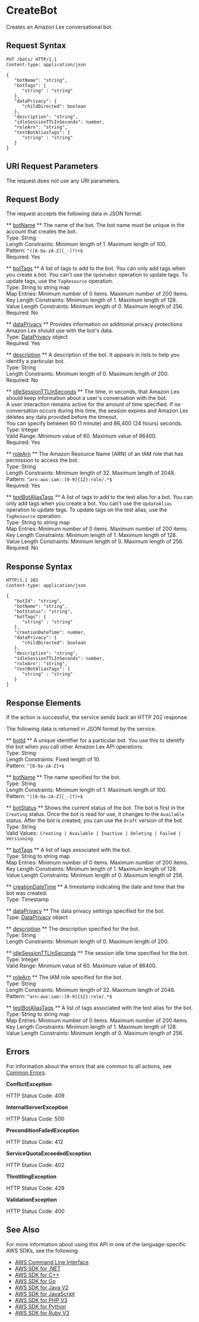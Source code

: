 # CreateBot<a name="API_CreateBot"></a>

Creates an Amazon Lex conversational bot\. 

## Request Syntax<a name="API_CreateBot_RequestSyntax"></a>

```
PUT /bots/ HTTP/1.1
Content-type: application/json

{
   "botName": "string",
   "botTags": { 
      "string" : "string" 
   },
   "dataPrivacy": { 
      "childDirected": boolean
   },
   "description": "string",
   "idleSessionTTLInSeconds": number,
   "roleArn": "string",
   "testBotAliasTags": { 
      "string" : "string" 
   }
}
```

## URI Request Parameters<a name="API_CreateBot_RequestParameters"></a>

The request does not use any URI parameters\.

## Request Body<a name="API_CreateBot_RequestBody"></a>

The request accepts the following data in JSON format\.

 ** [botName](#API_CreateBot_RequestSyntax) **   <a name="lexv2-CreateBot-request-botName"></a>
The name of the bot\. The bot name must be unique in the account that creates the bot\.  
Type: String  
Length Constraints: Minimum length of 1\. Maximum length of 100\.  
Pattern: `^([0-9a-zA-Z][_-]?)+$`   
Required: Yes

 ** [botTags](#API_CreateBot_RequestSyntax) **   <a name="lexv2-CreateBot-request-botTags"></a>
A list of tags to add to the bot\. You can only add tags when you create a bot\. You can't use the `UpdateBot` operation to update tags\. To update tags, use the `TagResource` operation\.  
Type: String to string map  
Map Entries: Minimum number of 0 items\. Maximum number of 200 items\.  
Key Length Constraints: Minimum length of 1\. Maximum length of 128\.  
Value Length Constraints: Minimum length of 0\. Maximum length of 256\.  
Required: No

 ** [dataPrivacy](#API_CreateBot_RequestSyntax) **   <a name="lexv2-CreateBot-request-dataPrivacy"></a>
Provides information on additional privacy protections Amazon Lex should use with the bot's data\.  
Type: [DataPrivacy](API_DataPrivacy.md) object  
Required: Yes

 ** [description](#API_CreateBot_RequestSyntax) **   <a name="lexv2-CreateBot-request-description"></a>
A description of the bot\. It appears in lists to help you identify a particular bot\.  
Type: String  
Length Constraints: Minimum length of 0\. Maximum length of 200\.  
Required: No

 ** [idleSessionTTLInSeconds](#API_CreateBot_RequestSyntax) **   <a name="lexv2-CreateBot-request-idleSessionTTLInSeconds"></a>
The time, in seconds, that Amazon Lex should keep information about a user's conversation with the bot\.   
A user interaction remains active for the amount of time specified\. If no conversation occurs during this time, the session expires and Amazon Lex deletes any data provided before the timeout\.  
You can specify between 60 \(1 minute\) and 86,400 \(24 hours\) seconds\.  
Type: Integer  
Valid Range: Minimum value of 60\. Maximum value of 86400\.  
Required: Yes

 ** [roleArn](#API_CreateBot_RequestSyntax) **   <a name="lexv2-CreateBot-request-roleArn"></a>
The Amazon Resource Name \(ARN\) of an IAM role that has permission to access the bot\.  
Type: String  
Length Constraints: Minimum length of 32\. Maximum length of 2048\.  
Pattern: `^arn:aws:iam::[0-9]{12}:role/.*$`   
Required: Yes

 ** [testBotAliasTags](#API_CreateBot_RequestSyntax) **   <a name="lexv2-CreateBot-request-testBotAliasTags"></a>
A list of tags to add to the test alias for a bot\. You can only add tags when you create a bot\. You can't use the `UpdateAlias` operation to update tags\. To update tags on the test alias, use the `TagResource` operation\.  
Type: String to string map  
Map Entries: Minimum number of 0 items\. Maximum number of 200 items\.  
Key Length Constraints: Minimum length of 1\. Maximum length of 128\.  
Value Length Constraints: Minimum length of 0\. Maximum length of 256\.  
Required: No

## Response Syntax<a name="API_CreateBot_ResponseSyntax"></a>

```
HTTP/1.1 202
Content-type: application/json

{
   "botId": "string",
   "botName": "string",
   "botStatus": "string",
   "botTags": { 
      "string" : "string" 
   },
   "creationDateTime": number,
   "dataPrivacy": { 
      "childDirected": boolean
   },
   "description": "string",
   "idleSessionTTLInSeconds": number,
   "roleArn": "string",
   "testBotAliasTags": { 
      "string" : "string" 
   }
}
```

## Response Elements<a name="API_CreateBot_ResponseElements"></a>

If the action is successful, the service sends back an HTTP 202 response\.

The following data is returned in JSON format by the service\.

 ** [botId](#API_CreateBot_ResponseSyntax) **   <a name="lexv2-CreateBot-response-botId"></a>
A unique identifier for a particular bot\. You use this to identify the bot when you call other Amazon Lex API operations\.  
Type: String  
Length Constraints: Fixed length of 10\.  
Pattern: `^[0-9a-zA-Z]+$` 

 ** [botName](#API_CreateBot_ResponseSyntax) **   <a name="lexv2-CreateBot-response-botName"></a>
The name specified for the bot\.  
Type: String  
Length Constraints: Minimum length of 1\. Maximum length of 100\.  
Pattern: `^([0-9a-zA-Z][_-]?)+$` 

 ** [botStatus](#API_CreateBot_ResponseSyntax) **   <a name="lexv2-CreateBot-response-botStatus"></a>
Shows the current status of the bot\. The bot is first in the `Creating` status\. Once the bot is read for use, it changes to the `Available` status\. After the bot is created, you can use the `Draft` version of the bot\.  
Type: String  
Valid Values:` Creating | Available | Inactive | Deleting | Failed | Versioning` 

 ** [botTags](#API_CreateBot_ResponseSyntax) **   <a name="lexv2-CreateBot-response-botTags"></a>
A list of tags associated with the bot\.  
Type: String to string map  
Map Entries: Minimum number of 0 items\. Maximum number of 200 items\.  
Key Length Constraints: Minimum length of 1\. Maximum length of 128\.  
Value Length Constraints: Minimum length of 0\. Maximum length of 256\.

 ** [creationDateTime](#API_CreateBot_ResponseSyntax) **   <a name="lexv2-CreateBot-response-creationDateTime"></a>
A timestamp indicating the date and time that the bot was created\.  
Type: Timestamp

 ** [dataPrivacy](#API_CreateBot_ResponseSyntax) **   <a name="lexv2-CreateBot-response-dataPrivacy"></a>
The data privacy settings specified for the bot\.  
Type: [DataPrivacy](API_DataPrivacy.md) object

 ** [description](#API_CreateBot_ResponseSyntax) **   <a name="lexv2-CreateBot-response-description"></a>
The description specified for the bot\.  
Type: String  
Length Constraints: Minimum length of 0\. Maximum length of 200\.

 ** [idleSessionTTLInSeconds](#API_CreateBot_ResponseSyntax) **   <a name="lexv2-CreateBot-response-idleSessionTTLInSeconds"></a>
The session idle time specified for the bot\.  
Type: Integer  
Valid Range: Minimum value of 60\. Maximum value of 86400\.

 ** [roleArn](#API_CreateBot_ResponseSyntax) **   <a name="lexv2-CreateBot-response-roleArn"></a>
The IAM role specified for the bot\.  
Type: String  
Length Constraints: Minimum length of 32\. Maximum length of 2048\.  
Pattern: `^arn:aws:iam::[0-9]{12}:role/.*$` 

 ** [testBotAliasTags](#API_CreateBot_ResponseSyntax) **   <a name="lexv2-CreateBot-response-testBotAliasTags"></a>
A list of tags associated with the test alias for the bot\.  
Type: String to string map  
Map Entries: Minimum number of 0 items\. Maximum number of 200 items\.  
Key Length Constraints: Minimum length of 1\. Maximum length of 128\.  
Value Length Constraints: Minimum length of 0\. Maximum length of 256\.

## Errors<a name="API_CreateBot_Errors"></a>

For information about the errors that are common to all actions, see [Common Errors](CommonErrors.md)\.

 **ConflictException**   
  
HTTP Status Code: 409

 **InternalServerException**   
  
HTTP Status Code: 500

 **PreconditionFailedException**   
  
HTTP Status Code: 412

 **ServiceQuotaExceededException**   
  
HTTP Status Code: 402

 **ThrottlingException**   
  
HTTP Status Code: 429

 **ValidationException**   
  
HTTP Status Code: 400

## See Also<a name="API_CreateBot_SeeAlso"></a>

For more information about using this API in one of the language\-specific AWS SDKs, see the following:
+  [AWS Command Line Interface](https://docs.aws.amazon.com/goto/aws-cli/models.lex.v2-2020-08-07/CreateBot) 
+  [AWS SDK for \.NET](https://docs.aws.amazon.com/goto/DotNetSDKV3/models.lex.v2-2020-08-07/CreateBot) 
+  [AWS SDK for C\+\+](https://docs.aws.amazon.com/goto/SdkForCpp/models.lex.v2-2020-08-07/CreateBot) 
+  [AWS SDK for Go](https://docs.aws.amazon.com/goto/SdkForGoV1/models.lex.v2-2020-08-07/CreateBot) 
+  [AWS SDK for Java V2](https://docs.aws.amazon.com/goto/SdkForJavaV2/models.lex.v2-2020-08-07/CreateBot) 
+  [AWS SDK for JavaScript](https://docs.aws.amazon.com/goto/AWSJavaScriptSDK/models.lex.v2-2020-08-07/CreateBot) 
+  [AWS SDK for PHP V3](https://docs.aws.amazon.com/goto/SdkForPHPV3/models.lex.v2-2020-08-07/CreateBot) 
+  [AWS SDK for Python](https://docs.aws.amazon.com/goto/boto3/models.lex.v2-2020-08-07/CreateBot) 
+  [AWS SDK for Ruby V3](https://docs.aws.amazon.com/goto/SdkForRubyV3/models.lex.v2-2020-08-07/CreateBot) 